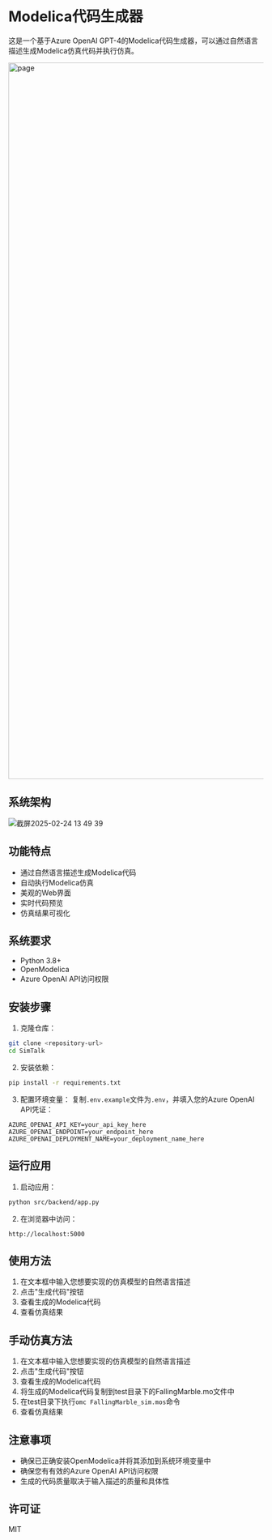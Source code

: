 # Modelica代码生成器

这是一个基于Azure OpenAI GPT-4的Modelica代码生成器，可以通过自然语言描述生成Modelica仿真代码并执行仿真。

<img width="1415" alt="page" src="https://github.com/user-attachments/assets/e227e1dd-02ee-47ab-84b7-0fdac57602b1" />

## 系统架构
![截屏2025-02-24 13 49 39](https://github.com/user-attachments/assets/61eabd34-357d-4e63-b24b-c1f37b56930d)


## 功能特点

- 通过自然语言描述生成Modelica代码
- 自动执行Modelica仿真
- 美观的Web界面
- 实时代码预览
- 仿真结果可视化

## 系统要求

- Python 3.8+
- OpenModelica
- Azure OpenAI API访问权限

## 安装步骤

1. 克隆仓库：
```bash
git clone <repository-url>
cd SimTalk
```

2. 安装依赖：
```bash
pip install -r requirements.txt
```

3. 配置环境变量：
复制`.env.example`文件为`.env`，并填入您的Azure OpenAI API凭证：
```
AZURE_OPENAI_API_KEY=your_api_key_here
AZURE_OPENAI_ENDPOINT=your_endpoint_here
AZURE_OPENAI_DEPLOYMENT_NAME=your_deployment_name_here
```

## 运行应用

1. 启动应用：
```bash
python src/backend/app.py
```

2. 在浏览器中访问：
```
http://localhost:5000
```

## 使用方法

1. 在文本框中输入您想要实现的仿真模型的自然语言描述
2. 点击"生成代码"按钮
3. 查看生成的Modelica代码
4. 查看仿真结果

## 手动仿真方法

1. 在文本框中输入您想要实现的仿真模型的自然语言描述
2. 点击"生成代码"按钮
3. 查看生成的Modelica代码
4. 将生成的Modelica代码复制到test目录下的FallingMarble.mo文件中
5. 在test目录下执行`omc FallingMarble_sim.mos`命令
6. 查看仿真结果

## 注意事项

- 确保已正确安装OpenModelica并将其添加到系统环境变量中
- 确保您有有效的Azure OpenAI API访问权限
- 生成的代码质量取决于输入描述的质量和具体性

## 许可证

MIT 
